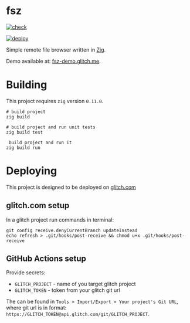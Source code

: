 # fsz

[![check](https://github.com/icebox246/fsz/actions/workflows/check.yml/badge.svg)](https://github.com/icebox246/fsz/actions/workflows/check.yml)

[![deploy](https://github.com/icebox246/fsz/actions/workflows/deploy.yml/badge.svg)](https://github.com/icebox246/fsz/actions/workflows/deploy.yml)

Simple remote file browser written in [Zig](https://ziglang.org/).

Demo available at: [fsz-demo.glitch.me](https://fsz-demo.glitch.me/).

# Building

This project requires `zig` version `0.11.0`.

```shell
# build project
zig build

# build project and run unit tests
zig build test

 build project and run it
zig build run
```

# Deploying

This project is designed to be deployed on [glitch.com](https://glitch.com/)

## glitch.com setup

In a glitch project run commands in terminal:

```shell
git config receive.denyCurrentBranch updateInstead
echo refresh > .git/hooks/post-receive && chmod u+x .git/hooks/post-receive
```

## GitHub Actions setup

Provide secrets:

- `GLITCH_PROJECT` - name of you target glitch project
- `GLITCH_TOKEN` - token from your glitch git url

The can be found in `Tools > Import/Export > Your project's Git URL`, where git
url is in format: `https://GLITCH_TOKEN@api.glitch.com/git/GLITCH_PROJECT`.
